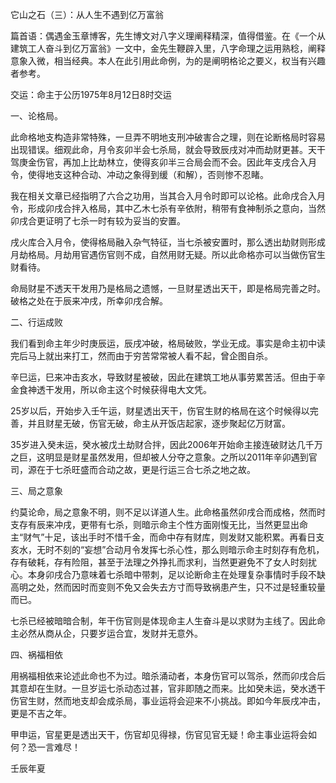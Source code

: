 它山之石（三）：从人生不遇到亿万富翁

篇首语：偶遇金玉章博客，先生博文对八字义理阐释精深，值得借鉴。在《一个从建筑工人奋斗到亿万富翁》一文中，金先生鞭辟入里，八字命理之运用熟稔，阐释意象入微，相当经典。本人在此引用此命例，为的是阐明格论之要义，权当有兴趣者参考。

交运：命主于公历1975年8月12日8时交运

一、论格局。

此命格地支构造非常特殊，一旦弄不明地支刑冲破害合之理，则在论断格局时容易出现错误。细观此命，月令亥卯半会七杀局，就会导致辰戌对冲而劫财更甚。天干驾庚金伤官，再加上比劫林立，使得亥卯半三合局会而不会。因此年支戌合入月令，使得地支这种合动、冲动之象得到缓（和解），否则惨不忍睹。

我在相关文章已经指明了六合之功用，当其合入月令时即可以论格。此命戌合入月令，形成卯戌合拌入格局，其中乙木七杀有辛依附，稍带有食神制杀之意向，当然卯戌合更证明了七杀一时有较为妥当的安置。

戌火库合入月令，使得格局融入杂气特征，当七杀被安置时，那么透出劫财则形成月劫格局。月劫用官遇伤官则不成，自然用财无疑。所以此命格亦可以当做伤官生财看待。

命局财星不透天干发用乃是格局之遗憾，一旦财星透出天干，即是格局完善之时。破格之处在于辰来冲戌，所幸卯戌合解。

二、行运成败

我们看到命主年少时庚辰运，辰戌冲破，格局破败，学业无成。事实是命主初中读完后马上就出来打工，然而由于穷苦常常被人看不起，曾企图自杀。

辛巳运，巳来冲击亥水，导致财星被破，因此在建筑工地从事劳累苦活。但由于辛金食神透干发用，所以命主这个时候获得电大文凭。

25岁以后，开始步入壬午运，财星透出天干，伤官生财的格局在这个时候得以完善，并且财星无破，伤官无破，命主从开饭店起家，逐步聚起亿万财富。

35岁进入癸未运，癸水被戊土劫财合拌，因此2006年开始命主接连破财达几千万之巨，这明显是财星虽然发用，但却被人分夺之意象。之所以2011年辛卯遇到官司，源在于七杀旺盛而合动之故，更是行运三合七杀之地之故。

三、局之意象

约莫论命，局之意象不明，则不足以详道人生。此命格虽然卯戌合而成格，然而时支存有辰来冲戌，更带有七杀，则暗示命主个性方面刚愎无比，当然更显出命主“财气”十足，该出手时不惜千金，而命中存有财库，则发财又能积累。再看日支亥水，无时不刻的“妄想”合动月令发挥七杀心性，那么则暗示命主时刻存有危机，存有破耗，存有险阻，甚至于法理之外挣扎而求利，当然更避免不了女人时刻扰心。本身卯戌合乃意味着七杀暗中带刺，足以论断命主在处理复杂事情时手段不缺高明之处，然而因时而变则不免又会失去方寸而导致祸患产生，只不过是轻重较量而已。

七杀已经被暗暗合制，年干伤官则是体现命主人生奋斗是以求财为主线了。因此命主必然从商从企，只要岁运合宜，发财并无意外。

四、祸福相依

用祸福相依来论述此命也不为过。暗杀涌动者，本身伤官可以驾杀，然而卯戌合后其意却在生财。一旦岁运七杀动态过甚，官非即随之而来。比如癸未运，癸水透干伤官生财，然而地支却会成杀局，事业运将会迎来不小挑战。即如今年辰戌冲击，更是不吉之年。

甲申运，官星更是透出天干，伤官却见得禄，伤官见官无疑！命主事业运将会如何？恐一言难尽！

壬辰年夏

